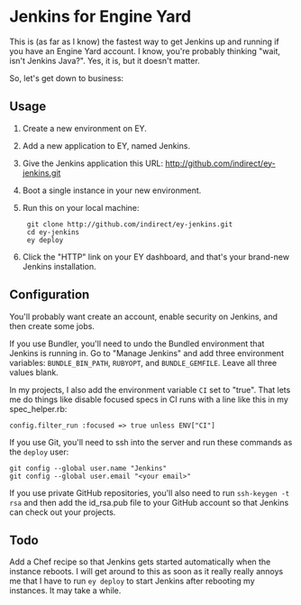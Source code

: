 # Jenkins for Engine Yard

This is (as far as I know) the fastest way to get Jenkins up and running if you have an Engine Yard account. I know, you're probably thinking "wait, isn't Jenkins Java?". Yes, it is, but it doesn't matter.

So, let's get down to business:

## Usage

  1. Create a new environment on EY.
  2. Add a new application to EY, named Jenkins.
  3. Give the Jenkins application this URL: http://github.com/indirect/ey-jenkins.git
  4. Boot a single instance in your new environment.
  5. Run this on your local machine:

          git clone http://github.com/indirect/ey-jenkins.git
          cd ey-jenkins
          ey deploy

  6. Click the "HTTP" link on your EY dashboard, and that's your brand-new Jenkins installation.

## Configuration

You'll probably want create an account, enable security on Jenkins, and then create some jobs.

If you use Bundler, you'll need to undo the Bundled environment that Jenkins is running in. Go to "Manage Jenkins" and add three environment variables: `BUNDLE_BIN_PATH`, `RUBYOPT`, and `BUNDLE_GEMFILE`. Leave all three values blank.

In my projects, I also add the environment variable `CI` set to "true". That lets me do things like disable focused specs in CI runs with a line like this in my spec_helper.rb:

    config.filter_run :focused => true unless ENV["CI"]

If you use Git, you'll need to ssh into the server and run these commands as the `deploy` user:

    git config --global user.name "Jenkins"
    git config --global user.email "<your email>"

If you use private GitHub repositories, you'll also need to run `ssh-keygen -t rsa` and then add the id_rsa.pub file to your GitHub account so that Jenkins can check out your projects.

## Todo

  Add a Chef recipe so that Jenkins gets started automatically when the instance reboots. I will get around to this as soon as it really really annoys me that I have to run `ey deploy` to start Jenkins after rebooting my instances. It may take a while.